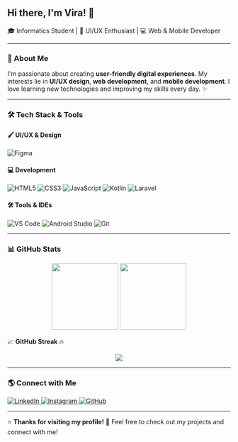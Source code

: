 ## Hi there, I'm **Vira**! 👋  
🎓 Informatics Student | 🎨 UI/UX Enthusiast | 💻 Web & Mobile Developer  

---

### 🚀 About Me
I'm passionate about creating **user-friendly digital experiences**. My interests lie in **UI/UX design**, **web development**, and **mobile development**. I love learning new technologies and improving my skills every day. ✨

---

### 🛠 Tech Stack & Tools

#### 🖌 UI/UX & Design
![Figma](https://img.shields.io/badge/Figma-%23F24E1E.svg?style=for-the-badge&logo=figma&logoColor=white)

#### 💻 Development
![HTML5](https://img.shields.io/badge/HTML5-%23E34F26.svg?style=for-the-badge&logo=html5&logoColor=white)
![CSS3](https://img.shields.io/badge/CSS3-%231572B6.svg?style=for-the-badge&logo=css3&logoColor=white)
![JavaScript](https://img.shields.io/badge/JavaScript-%23F7DF1E.svg?style=for-the-badge&logo=javascript&logoColor=black)
![Kotlin](https://img.shields.io/badge/Kotlin-%230095D5.svg?style=for-the-badge&logo=kotlin&logoColor=white)
![Laravel](https://img.shields.io/badge/Laravel-%23FF2D20.svg?style=for-the-badge&logo=laravel&logoColor=white)

#### 🛠 Tools & IDEs
![VS Code](https://img.shields.io/badge/VS_Code-%23007ACC.svg?style=for-the-badge&logo=visual-studio-code&logoColor=white)
![Android Studio](https://img.shields.io/badge/Android_Studio-%2333CC5A.svg?style=for-the-badge&logo=android-studio&logoColor=white)
![Git](https://img.shields.io/badge/Git-%23F05032.svg?style=for-the-badge&logo=git&logoColor=white)

---

### 📊 GitHub Stats
<p align="center">
  <img height="150em" src="https://github-readme-stats.vercel.app/api?username=virasare&show_icons=true&theme=tokyonight&include_all_commits=true&count_private=true"/>
  <img height="150em" src="https://github-readme-stats.vercel.app/api/top-langs/?username=virasare&layout=compact&langs_count=8&theme=tokyonight"/>
</p>

📈 **GitHub Streak** 🔥
<p align="center">
  <img src="https://github-readme-streak-stats.herokuapp.com/?user=virasare&theme=tokyonight&hide_border=false"/>
</p>

---

### 🌎 Connect with Me
<p align="left">
  <a href="https://www.linkedin.com/in/virasare" target="_blank">
    <img src="https://img.shields.io/badge/LinkedIn-%230077B5.svg?style=for-the-badge&logo=linkedin&logoColor=white" alt="LinkedIn">
  </a>
  <a href="https://www.instagram.com/vira_sare" target="_blank">
    <img src="https://img.shields.io/badge/Instagram-%23E4405F.svg?style=for-the-badge&logo=instagram&logoColor=white" alt="Instagram">
  </a>
  <a href="https://github.com/virasare" target="_blank">
    <img src="https://img.shields.io/badge/GitHub-%23121011.svg?style=for-the-badge&logo=github&logoColor=white" alt="GitHub">
  </a>
</p>

---

⭐ **Thanks for visiting my profile!** 🚀 Feel free to check out my projects and connect with me!
